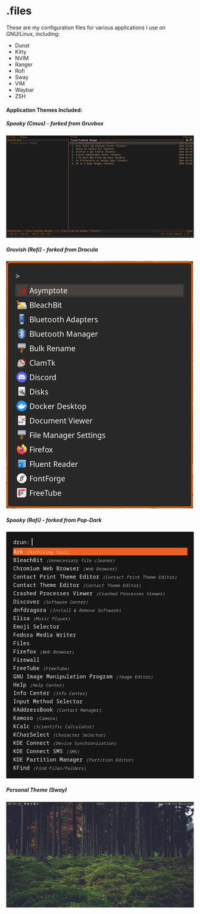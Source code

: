 # .files
These are my configuration files for various applications I use on GNU/Linux, including:
* Dunst
* Kitty
* NVIM
* Ranger
* Rofi
* Sway
* VIM
* Waybar
* ZSH
#### Application Themes Included:
##### Spooky (Cmus) - forked from Gruvbox
![Screenshot of Spooky Theme](Previews/CMUS_Spooky.png)
##### Gruvish (Rofi) - forked from Dracula
![Screenshot of Sleek Theme](Previews/Rofi_Gruvish.png)
##### Spooky (Rofi) - forked from Pop-Dark
![Screenshot of Spooky Theme](Previews/Rofi_Spooky.png)
##### Personal Theme (Sway)
![Screenshot of Sway Theme](Previews/Sway.png)

